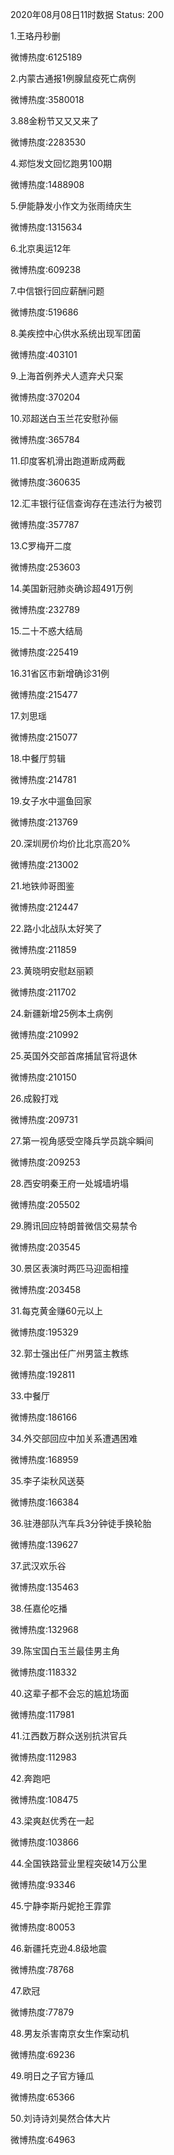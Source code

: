 2020年08月08日11时数据
Status: 200

1.王珞丹秒删

微博热度:6125189

2.内蒙古通报1例腺鼠疫死亡病例

微博热度:3580018

3.88金粉节又又又来了

微博热度:2283530

4.郑恺发文回忆跑男100期

微博热度:1488908

5.伊能静发小作文为张雨绮庆生

微博热度:1315634

6.北京奥运12年

微博热度:609238

7.中信银行回应薪酬问题

微博热度:519686

8.美疾控中心供水系统出现军团菌

微博热度:403101

9.上海首例养犬人遗弃犬只案

微博热度:370204

10.邓超送白玉兰花安慰孙俪

微博热度:365784

11.印度客机滑出跑道断成两截

微博热度:360635

12.汇丰银行征信查询存在违法行为被罚

微博热度:357787

13.C罗梅开二度

微博热度:253603

14.美国新冠肺炎确诊超491万例

微博热度:232789

15.二十不惑大结局

微博热度:225419

16.31省区市新增确诊31例

微博热度:215477

17.刘思瑶

微博热度:215077

18.中餐厅剪辑

微博热度:214781

19.女子水中遛鱼回家

微博热度:213769

20.深圳房价均价比北京高20%

微博热度:213002

21.地铁帅哥图鉴

微博热度:212447

22.路小北战队太好笑了

微博热度:211859

23.黄晓明安慰赵丽颖

微博热度:211702

24.新疆新增25例本土病例

微博热度:210992

25.英国外交部首席捕鼠官将退休

微博热度:210150

26.成毅打戏

微博热度:209731

27.第一视角感受空降兵学员跳伞瞬间

微博热度:209253

28.西安明秦王府一处城墙坍塌

微博热度:205502

29.腾讯回应特朗普微信交易禁令

微博热度:203545

30.景区表演时两匹马迎面相撞

微博热度:203458

31.每克黄金赚60元以上

微博热度:195329

32.郭士强出任广州男篮主教练

微博热度:192811

33.中餐厅

微博热度:186166

34.外交部回应中加关系遭遇困难

微博热度:168959

35.李子柒秋风送葵

微博热度:166384

36.驻港部队汽车兵3分钟徒手换轮胎

微博热度:139627

37.武汉欢乐谷

微博热度:135463

38.任嘉伦吃播

微博热度:132968

39.陈宝国白玉兰最佳男主角

微博热度:118332

40.这辈子都不会忘的尴尬场面

微博热度:117981

41.江西数万群众送别抗洪官兵

微博热度:112983

42.奔跑吧

微博热度:108475

43.梁爽赵优秀在一起

微博热度:103866

44.全国铁路营业里程突破14万公里

微博热度:93346

45.宁静李斯丹妮抢王霏霏

微博热度:80053

46.新疆托克逊4.8级地震

微博热度:78768

47.欧冠

微博热度:77879

48.男友杀害南京女生作案动机

微博热度:69236

49.明日之子官方锤瓜

微博热度:65366

50.刘诗诗刘昊然合体大片

微博热度:64963


